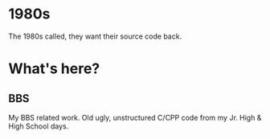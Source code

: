 1980s
=====

The 1980s called, they want their source code back.


What's here?
=====



BBS
----

My BBS related work.  Old ugly, unstructured C/CPP code from my Jr. High & High School days.
